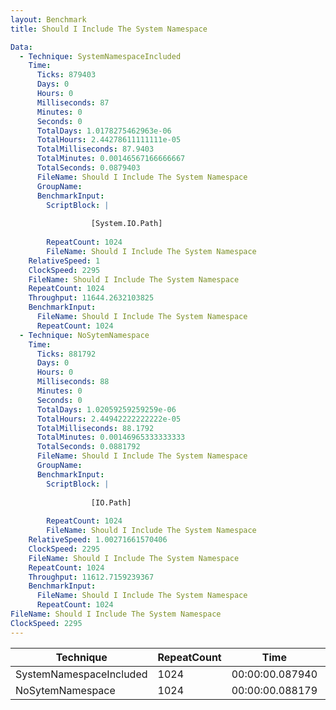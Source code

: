 ```yaml
---
layout: Benchmark
title: Should I Include The System Namespace

Data: 
  - Technique: SystemNamespaceIncluded
    Time: 
      Ticks: 879403
      Days: 0
      Hours: 0
      Milliseconds: 87
      Minutes: 0
      Seconds: 0
      TotalDays: 1.0178275462963e-06
      TotalHours: 2.44278611111111e-05
      TotalMilliseconds: 87.9403
      TotalMinutes: 0.00146567166666667
      TotalSeconds: 0.0879403
      FileName: Should I Include The System Namespace
      GroupName: 
      BenchmarkInput: 
        ScriptBlock: |
          
                  [System.IO.Path]
              
        RepeatCount: 1024
        FileName: Should I Include The System Namespace
    RelativeSpeed: 1
    ClockSpeed: 2295
    FileName: Should I Include The System Namespace
    RepeatCount: 1024
    Throughput: 11644.2632103825
    BenchmarkInput: 
      FileName: Should I Include The System Namespace
      RepeatCount: 1024
  - Technique: NoSytemNamespace
    Time: 
      Ticks: 881792
      Days: 0
      Hours: 0
      Milliseconds: 88
      Minutes: 0
      Seconds: 0
      TotalDays: 1.02059259259259e-06
      TotalHours: 2.44942222222222e-05
      TotalMilliseconds: 88.1792
      TotalMinutes: 0.00146965333333333
      TotalSeconds: 0.0881792
      FileName: Should I Include The System Namespace
      GroupName: 
      BenchmarkInput: 
        ScriptBlock: |
          
                  [IO.Path]
              
        RepeatCount: 1024
        FileName: Should I Include The System Namespace
    RelativeSpeed: 1.00271661570406
    ClockSpeed: 2295
    FileName: Should I Include The System Namespace
    RepeatCount: 1024
    Throughput: 11612.7159239367
    BenchmarkInput: 
      FileName: Should I Include The System Namespace
      RepeatCount: 1024
FileName: Should I Include The System Namespace
ClockSpeed: 2295
---
```





|Technique              |RepeatCount|Time           |RelativeSpeed|Throughput|
|-----------------------|-----------|---------------|-------------|----------|
|SystemNamespaceIncluded|1024       |00:00:00.087940|1x           |11644.26/s|
|NoSytemNamespace       |1024       |00:00:00.088179|1x           |11612.72/s|

